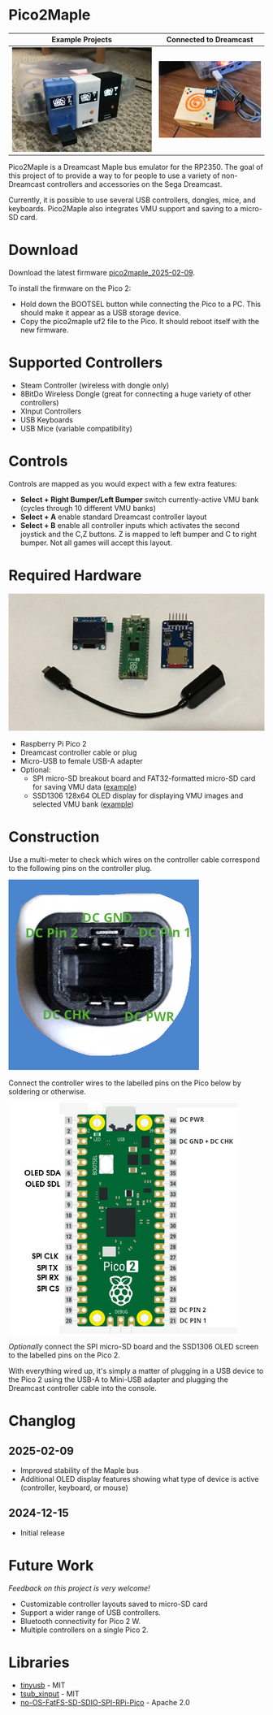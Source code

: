 # Pico2Maple

Example Projects           |  Connected to Dreamcast
:-------------------------:|:-------------------------:
![Pico2Maple three dongles](resources/images/pico2maple_dongles.jpg)  |  ![Powered on](resources/images/wooden_box_powered_on.jpg)

Pico2Maple is a Dreamcast Maple bus emulator for the RP2350. The goal of this project of to provide a way to for people to use a variety of non-Dreamcast controllers and accessories on the Sega Dreamcast.

Currently, it is possible to use several USB controllers, dongles, mice, and keyboards. Pico2Maple also integrates VMU support and saving to a micro-SD card.

# Download

Download the latest firmware [pico2maple_2025-02-09](firmware/pico2maple_2025-02-09.uf2).

To install the firmware on the Pico 2:

* Hold down the BOOTSEL button while connecting the Pico to a PC. This should make it appear as a USB storage device.
* Copy the pico2maple uf2 file to the Pico. It should reboot itself with the new firmware.

# Supported Controllers

* Steam Controller (wireless with dongle only)
* 8BitDo Wireless Dongle (great for connecting a huge variety of other controllers)
* XInput Controllers
* USB Keyboards
* USB Mice (variable compatibility)

# Controls

Controls are mapped as you would expect with a few extra features:

* **Select + Right Bumper/Left Bumper** switch currently-active VMU bank (cycles through 10 different VMU banks)
* **Select + A** enable standard Dreamcast controller layout
* **Select + B** enable all controller inputs which activates the second joystick and the C,Z buttons. Z is mapped to left bumper and C to right bumper. Not all games will accept this layout. 

# Required Hardware

![Hardware needed](resources/images/hardware_components.jpg)

* Raspberry Pi Pico 2
* Dreamcast controller cable or plug
* Micro-USB to female USB-A adapter
* Optional:
  * SPI micro-SD breakout board and FAT32-formatted micro-SD card for saving VMU data ([example](https://www.amazon.ca/dp/B0CD79YZH6))
  * SSD1306 128x64 OLED display for displaying VMU images and selected VMU bank ([example](https://www.amazon.ca/dp/B0751LFCZT))

# Construction

Use a multi-meter to check which wires on the controller cable correspond to the following pins on the controller plug.

![Dreamcast controller plug](resources/images/dc_controller_plug.jpg)

Connect the controller wires to the labelled pins on the Pico below by soldering or otherwise.

![Pinout on the Pico 2](resources/images/pico2maple_pinout.jpg)

*Optionally* connect the SPI micro-SD board and the SSD1306 OLED screen to the labelled pins on the Pico 2.

With everything wired up, it's simply a matter of plugging in a USB device to the Pico 2 using the USB-A to Mini-USB adapter and plugging the Dreamcast controller cable into the console.

# Changlog

## 2025-02-09

* Improved stability of the Maple bus
* Additional OLED display features showing what type of device is active (controller, keyboard, or mouse)

## 2024-12-15

* Initial release

# Future Work

*Feedback on this project is very welcome!*

* Customizable controller layouts saved to micro-SD card
* Support a wider range of USB controllers.
* Bluetooth connectivity for Pico 2 W.
* Multiple controllers on a single Pico 2.

# Libraries

* [tinyusb](https://github.com/hathach/tinyusb) - MIT
* [tsub_xinput](https://github.com/Ryzee119/tusb_xinput) - MIT
* [no-OS-FatFS-SD-SDIO-SPI-RPi-Pico](https://github.com/carlk3/no-OS-FatFS-SD-SDIO-SPI-RPi-Pico) - Apache 2.0
